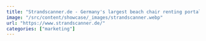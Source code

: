 ```yaml
---
title: "Strandscanner.de - Germany's largest beach chair renting portal"
image: "/src/content/showcase/_images/strandscanner.webp"
url: "https://www.strandscanner.de/"
categories: ["marketing"]
---
```

